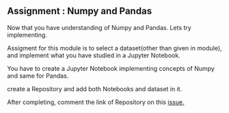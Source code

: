 ## Assignment : Numpy and Pandas

Now that you have understanding of Numpy and Pandas. Lets try implementing.

Assigment for this module is to select a dataset(other than given in module), and implement what you have studied in a Jupyter Notebook.

You have to create a Jupyter Notebook implementing concepts of Numpy and same for Pandas.

create a Repository and add both Notebooks and dataset in it.

After completing, comment the link of Repository on this [issue.](https://github.com/DevIncept/Python-Module-3/issues/1)


